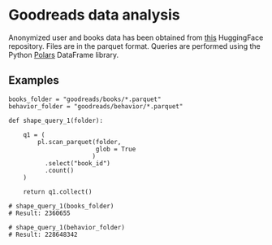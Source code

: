 # Goodreads data analysis

Anonymized user and books data has been obtained from [this](https://huggingface.co/datasets/liyucheng/goodreads)
HuggingFace repository. Files are in the parquet format. Queries are performed using the Python 
[Polars](https://docs.pola.rs/) DataFrame library.

## Examples

```
books_folder = "goodreads/books/*.parquet"
behavior_folder = "goodreads/behavior/*.parquet"

def shape_query_1(folder):

    q1 = (
        pl.scan_parquet(folder,
                        glob = True
                       )
          .select("book_id")
          .count()        
    )

    return q1.collect()

# shape_query_1(books_folder)
# Result: 2360655

# shape_query_1(behavior_folder)
# Result: 228648342
```
